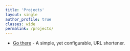 ```yaml
---
title: 'Projects'
layout: single
author_profile: true
classes: wide
permalink: /projects/
---
```


- [Go there](https://github.com/Fraise/go-there) - A simple, yet configurable, URL shortener.
